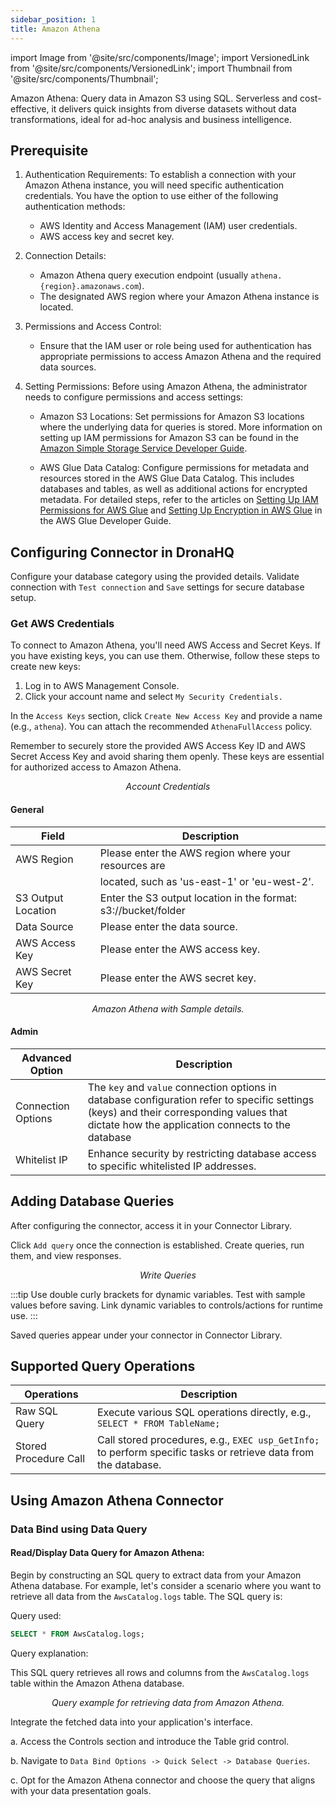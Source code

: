 ```yaml
---
sidebar_position: 1
title: Amazon Athena
---
```

import Image from '@site/src/components/Image';
import VersionedLink from '@site/src/components/VersionedLink';
import Thumbnail from '@site/src/components/Thumbnail';

Amazon Athena: Query data in Amazon S3 using SQL. Serverless and cost-effective, it delivers quick insights from diverse datasets without data transformations, ideal for ad-hoc analysis and business intelligence.

## Prerequisite

1. Authentication Requirements: To establish a connection with your Amazon Athena instance, you will need specific authentication credentials. You have the option to use either of the following authentication methods:
   - AWS Identity and Access Management (IAM) user credentials.
   - AWS access key and secret key.

2. Connection Details:
   - Amazon Athena query execution endpoint (usually `athena.{region}.amazonaws.com`).
   - The designated AWS region where your Amazon Athena instance is located.

3. Permissions and Access Control:
   - Ensure that the IAM user or role being used for authentication has appropriate permissions to access Amazon Athena and the required data sources.

4. Setting Permissions: Before using Amazon Athena, the administrator needs to configure permissions and access settings:

   - Amazon S3 Locations: Set permissions for Amazon S3 locations where the underlying data for queries is stored. More information on setting up IAM permissions for Amazon S3 can be found in the [Amazon Simple Storage Service Developer Guide](https://docs.aws.amazon.com/AmazonS3/latest/userguide/using-with-s3-actions.html).

   - AWS Glue Data Catalog: Configure permissions for metadata and resources stored in the AWS Glue Data Catalog. This includes databases and tables, as well as additional actions for encrypted metadata. For detailed steps, refer to the articles on [Setting Up IAM Permissions for AWS Glue](https://docs.aws.amazon.com/glue/latest/dg/create-an-iam-role-s3-crawler-cli.html) and [Setting Up Encryption in AWS Glue](https://docs.aws.amazon.com/glue/latest/dg/encryption-security-configuration.html) in the AWS Glue Developer Guide.

## Configuring Connector in DronaHQ

Configure your database category using the provided details. Validate connection with `Test connection` and `Save` settings for secure database setup.


### Get AWS Credentials


To connect to Amazon Athena, you'll need AWS Access and Secret Keys. If you have existing keys, you can use them. Otherwise, follow these steps to create new keys:

1. Log in to AWS Management Console.
2. Click your account name and select `My Security Credentials.`

In the `Access Keys` section, click `Create New Access Key` and provide a name (e.g., `athena`). You can attach the recommended `AthenaFullAccess` policy.

Remember to securely store the provided AWS Access Key ID and AWS Secret Access Key and avoid sharing them openly. These keys are essential for authorized access to Amazon Athena.

<figure>
  <Thumbnail src="/img/reference/connectors/amazon-athena/account-creds.jpeg" alt="Account Credentials" />
  <figcaption align = "center"><i>Account Credentials</i></figcaption>
</figure>


#### General 

| Field             | Description                      |
|-------------------|----------------------------------|
| AWS Region        |Please enter the AWS region where your resources are     |
|                   | located, such as 'us-east-1' or 'eu-west-2'.              |
| S3 Output Location |  Enter the S3 output location in the format: s3://bucket/folder               |
| Data Source       | Please enter the data source.    |
| AWS Access Key    | Please enter the AWS access key. |
| AWS Secret Key    | Please enter the AWS secret key. |

<figure>
  <Thumbnail src="/img/reference/connectors/amazon-athena/details.jpeg" alt="Amazon Athena with Sample details." />
  <figcaption align = "center"><i>Amazon Athena with Sample details.</i></figcaption>
</figure>

#### Admin

| Advanced Option   | Description    |
|--------------------|---------------------|
| Connection Options | The `key` and `value` connection options in database configuration refer to specific settings (keys) and their corresponding values that dictate how the application connects to the database |
| <VersionedLink to = "../../datasource-concepts/whitelisting-dronahq-ip"> Whitelist IP                 </VersionedLink>            | Enhance security by restricting database access to specific whitelisted IP addresses.     |

## Adding Database Queries

After configuring the connector, access it in your Connector Library.

Click `Add query` once the connection is established. Create queries, run them, and view responses.

<figure>
  <Thumbnail src="/img/reference/connectors/amazon-athena/query.png" alt="Write Queries" />
  <figcaption align = "center"><i>Write Queries</i></figcaption>
</figure>

:::tip
Use double curly brackets for dynamic variables. Test with sample values before saving. Link dynamic variables to controls/actions for runtime use.
:::

Saved queries appear under your connector in Connector Library.

## Supported Query Operations

| Operations           | Description                                     |
|----------------------|-------------------------------------------------|
| Raw SQL Query        | Execute various SQL operations directly, e.g., `SELECT * FROM TableName;` |
| Stored Procedure Call| Call stored procedures, e.g., `EXEC usp_GetInfo;` to perform specific tasks or retrieve data from the database. |

## Using Amazon Athena Connector

### Data Bind using Data Query

#### Read/Display Data Query for Amazon Athena:

Begin by constructing an SQL query to extract data from your Amazon Athena database. For example, let's consider a scenario where you want to retrieve all data from the `AwsCatalog.logs` table. The SQL query is:

Query used:

```sql
SELECT * FROM AwsCatalog.logs;
```

Query explanation:

This SQL query retrieves all rows and columns from the `AwsCatalog.logs` table within the Amazon Athena database.

<figure>
  <Thumbnail src="/img/reference/connectors/amazon-athena/query.png" alt="Query example for retrieving data from Amazon Athena." />
  <figcaption align = "center"><i>Query example for retrieving data from Amazon Athena.</i></figcaption>
</figure>



Integrate the fetched data into your application's interface.

 a. Access the Controls section and introduce the Table grid control.

 b. Navigate to `Data Bind Options -> Quick Select -> Database Queries`.

 c. Opt for the Amazon Athena connector and choose the query that aligns with your data presentation goals.
